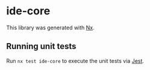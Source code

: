 # ide-core

This library was generated with [Nx](https://nx.dev).

## Running unit tests

Run `nx test ide-core` to execute the unit tests via [Jest](https://jestjs.io).
